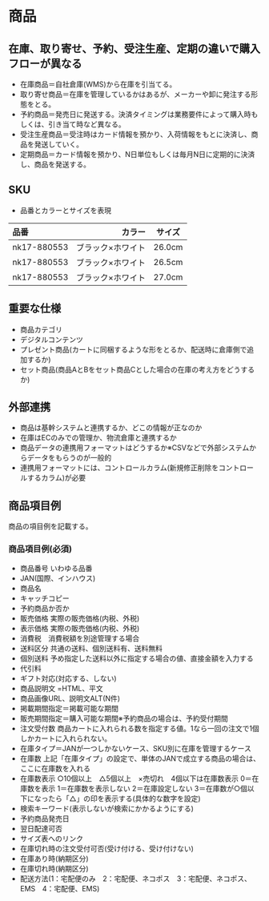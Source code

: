# 商品

## 在庫、取り寄せ、予約、受注生産、定期の違いで購入フローが異なる
- 在庫商品＝自社倉庫(WMS)から在庫を引当てる。
- 取り寄せ商品＝在庫を管理しているかはあるが、メーカーや卸に発注する形態をとる。
- 予約商品＝発売日に発送する。決済タイミングは業務要件によって購入時もしくは、引き当て時など異なる。
- 受注生産商品＝受注時はカード情報を預かり、入荷情報をもとに決済し、商品を発送していく。
- 定期商品＝カード情報を預かり、N日単位もしくは毎月N日に定期的に決済し、商品を発送する。


## SKU
- 品番とカラーとサイズを表現

| 品番 | カラー | サイズ |
|:-----------|------------:|:------------:|
| nk17-880553| ブラック×ホワイト | 26.0cm |
| nk17-880553| ブラック×ホワイト | 26.5cm |
| nk17-880553| ブラック×ホワイト | 27.0cm |


## 重要な仕様
- 商品カテゴリ
- デジタルコンテンツ
- プレゼント商品(カートに同梱するような形をとるか、配送時に倉庫側で追加するか)
- セット商品(商品AとBをセット商品Cとした場合の在庫の考え方をどうするか)


## 外部連携
- 商品は基幹システムと連携するか、どこの情報が正なのか
- 在庫はECのみでの管理か、物流倉庫と連携するか
- 商品データの連携用フォーマットはどうするか※CSVなどで外部システムからデータをもらうのが一般的
- 連携用フォーマットには、コントロールカラム(新規修正削除をコントロールするカラム)が必要


## 商品項目例
商品の項目例を記載する。

### 商品項目例(必須)
- 商品番号	いわゆる品番
- JAN(国際、インハウス)
- 商品名	
- キャッチコピー	
- 予約商品か否か
- 販売価格	実際の販売価格(内税、外税)
- 表示価格	実際の販売価格(内税、外税)
- 消費税　消費税額を別途管理する場合	
- 送料区分	共通の送料、個別送料有、送料無料
- 個別送料	予め指定した送料以外に指定する場合の値、直接金額を入力する
- 代引料
- ギフト対応(対応する、しない)
- 商品説明文	=HTML、平文
- 商品画像URL、説明文ALT(N件)
- 掲載期間指定＝掲載可能な期間
- 販売期間指定＝購入可能な期間※予約商品の場合は、予約受付期間
- 注文受付数	商品カートに入れられる数を指定する値。1なら一回の注文で1個しかカートに入れられない。
- 在庫タイプ＝JANが一つしかないケース、SKU別に在庫を管理するケース
- 在庫数	上記「在庫タイプ」の設定で、単体のJANで成立する商品の場合は、ここに在庫数を入れる
- 在庫数表示	○10個以上　△5個以上　×売切れ　4個以下は在庫数表示
  0＝在庫数を表示   1＝在庫数を表示しない  2＝在庫設定しない 
  3＝在庫数が○個以下になったら「△」の印を表示する(具体的な数字を設定)
- 検索キーワード(表示しないが検索にかかるようにする)
- 予約商品発売日	
- 翌日配達可否
- サイズ表へのリンク	
- 在庫切れ時の注文受付可否(受け付ける、受け付けない)
- 在庫あり時(納期区分)
- 在庫切れ時(納期区分)
- 配送方法(1：宅配便のみ　2：宅配便、ネコポス　3：宅配便、ネコポス、EMS　4：宅配便、EMS)

